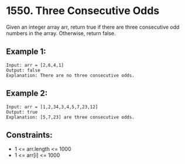 # 1550. Three Consecutive Odds
Given an integer array arr, return true if there are three consecutive odd numbers in the array. Otherwise, return false.

 

## Example 1:
```
Input: arr = [2,6,4,1]
Output: false
Explanation: There are no three consecutive odds.
```
## Example 2:
```
Input: arr = [1,2,34,3,4,5,7,23,12]
Output: true
Explanation: [5,7,23] are three consecutive odds.
```
 

## Constraints:

* 1 <= arr.length <= 1000
* 1 <= arr[i] <= 1000
